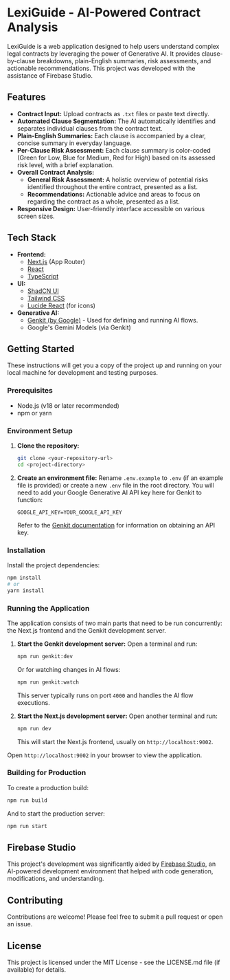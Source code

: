 # LexiGuide - AI-Powered Contract Analysis

LexiGuide is a web application designed to help users understand complex legal contracts by leveraging the power of Generative AI. It provides clause-by-clause breakdowns, plain-English summaries, risk assessments, and actionable recommendations. This project was developed with the assistance of Firebase Studio.

## Features

*   **Contract Input:** Upload contracts as `.txt` files or paste text directly.
*   **Automated Clause Segmentation:** The AI automatically identifies and separates individual clauses from the contract text.
*   **Plain-English Summaries:** Each clause is accompanied by a clear, concise summary in everyday language.
*   **Per-Clause Risk Assessment:** Each clause summary is color-coded (Green for Low, Blue for Medium, Red for High) based on its assessed risk level, with a brief explanation.
*   **Overall Contract Analysis:**
    *   **General Risk Assessment:** A holistic overview of potential risks identified throughout the entire contract, presented as a list.
    *   **Recommendations:** Actionable advice and areas to focus on regarding the contract as a whole, presented as a list.
*   **Responsive Design:** User-friendly interface accessible on various screen sizes.

## Tech Stack

*   **Frontend:**
    *   [Next.js](https://nextjs.org/) (App Router)
    *   [React](https://reactjs.org/)
    *   [TypeScript](https://www.typescriptlang.org/)
*   **UI:**
    *   [ShadCN UI](https://ui.shadcn.com/)
    *   [Tailwind CSS](https://tailwindcss.com/)
    *   [Lucide React](https://lucide.dev/) (for icons)
*   **Generative AI:**
    *   [Genkit (by Google)](https://firebase.google.com/docs/genkit) - Used for defining and running AI flows.
    *   Google's Gemini Models (via Genkit)

## Getting Started

These instructions will get you a copy of the project up and running on your local machine for development and testing purposes.

### Prerequisites

*   Node.js (v18 or later recommended)
*   npm or yarn

### Environment Setup

1.  **Clone the repository:**
    ```bash
    git clone <your-repository-url>
    cd <project-directory>
    ```
2.  **Create an environment file:**
    Rename `.env.example` to `.env` (if an example file is provided) or create a new `.env` file in the root directory.
    You will need to add your Google Generative AI API key here for Genkit to function:
    ```env
    GOOGLE_API_KEY=YOUR_GOOGLE_API_KEY
    ```
    Refer to the [Genkit documentation](https://firebase.google.com/docs/genkit/get-started#api-key) for information on obtaining an API key.

### Installation

Install the project dependencies:

```bash
npm install
# or
yarn install
```

### Running the Application

The application consists of two main parts that need to be run concurrently: the Next.js frontend and the Genkit development server.

1.  **Start the Genkit development server:**
    Open a terminal and run:
    ```bash
    npm run genkit:dev
    ```
    Or for watching changes in AI flows:
    ```bash
    npm run genkit:watch
    ```
    This server typically runs on port `4000` and handles the AI flow executions.

2.  **Start the Next.js development server:**
    Open another terminal and run:
    ```bash
    npm run dev
    ```
    This will start the Next.js frontend, usually on `http://localhost:9002`.

Open `http://localhost:9002` in your browser to view the application.

### Building for Production

To create a production build:

```bash
npm run build
```

And to start the production server:

```bash
npm run start
```

## Firebase Studio

This project's development was significantly aided by [Firebase Studio](https://firebase.google.com/docs/studio), an AI-powered development environment that helped with code generation, modifications, and understanding.

## Contributing

Contributions are welcome! Please feel free to submit a pull request or open an issue.

## License

This project is licensed under the MIT License - see the LICENSE.md file (if available) for details.

